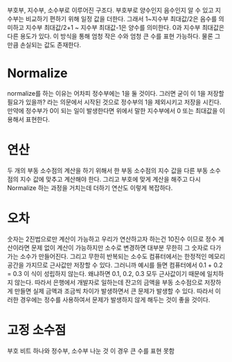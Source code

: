 
부호부, 지수부, 소수부로 이루어진 구조다.
부호부로 양수인지 음수인지 알 수 있고
지수부는 비교하기 편하기 위해 일정 값을 더한다.
그래서 1~지수부 최대값/2은 음수를 의미하고
지수부 최대값/2+1 ~ 지수부 최대값-1은 양수를 의미한다.
0과 지수부 최대값은 다른 용도가 있다.
이 방식을 통해 엄청 작은 수와 엄청 큰 수를 표현 가능하다.
물론 그 만큼 손실되는 값도 존재한다.

# Normalize
normalize를 하는 이유는 어차피 정수부에는 1을 둘 것이다.
그러면 굳이 이 1을 저장할 필요가 있을까? 라는 의문에서 시작된 것으로
정수부의 1을 제외시키고 저장을 시킨다.
만약에 정수부가 0이 되는 일이 발생한다면 위에서 말한 지수부에서 0 또는 최대값을 이용해서 표현한다.

# 연산
두 개의 부동 소수점의 계산을 하기 위해서 한 부동 소수점의 지수 값을  다른 부동 소수점의 지수 값에 맞추고 계산해야 한다. 그리고 부호에 맞게 계산을 해주고 다시 Normalize 하는 과정을 거치는데
더하기 연산도 이렇게 복잡하다.

# 오차
숫자는 2진법으로만 계산이 가능하고 우리가 연산하고자 하는건 10진수 이므로
정수 계산이라면 문제 없이 계산이 가능하지만 소수로 변경하면 
대부분 무한히 그 숫자로 다가가는 소수가 만들어진다.
그리고 무한히 반복되는 소수도 컴퓨터에서는 한정적인 메모리 공간을 가지므로 근사값만 저장할 수 있다.
그러니까 예시를 들면
컴퓨터에서 0.1 + 0.2 = 0.3 이 식이 성립하지 않는다.
왜냐하면 0.1, 0.2, 0.3 모두 근사값이기 때문에 일치하지 않는다.
따라서 은행에서 개발자로 일하는데 잔고의 금액을 부동 소수점으로 저장하게 만들면
실제 금액과 조금씩 차이가 발생하면서 큰 문제가 발생할 수 있다.
따라서 이러한 경우에는 정수를 사용하여서 문제가 발생하지 않게 해두는 것이 좋을 것이다.


# 고정 소수점
부호 비트 하나와 정수부, 소수부 나눈 것
이 경우 큰 수를 표현 못함
